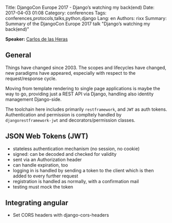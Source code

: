 Title: DjangoCon Europe 2017 - Django’s watching my back(end)
Date:   2017-04-03 01:08
Category: conferences
Tags: conferences,protocols,talks,python,django
Lang: en
Authors: rixx
Summary: Summary of the DjangoCon Europe 2017 talk "Django’s watching my back(end)"

**Speaker:** [Carlos de las Heras](https://twitter.com/cahersan)

## General

Things have changed since 2003. The scopes and lifecycles have changed, new paradigms have appeared, especially with
respect to the request/response cycle.

Moving from template rendering to single page applications is maybe the way to go, providing just a REST API via Django,
handling also identity management Django-side.

The toolchain here includes primarily `restframework`, and `JWT` as auth tokens. Authentication and permission is
compltely handled by `djangorestframework-jwt` and decorators/permission classes.

## JSON Web Tokens (JWT)

* stateless authentication mechanism (no session, no cookie)
* signed: can be decoded and checked for validity
* sent via an Authorization header
* can handle expiration, too
* logging in is handled by sending a token to the client which is then added to every further request
* registration is handled as normally, with a confirmation mail
* testing must mock the token

## Integrating angular

* Set CORS headers with django-cors-headers
